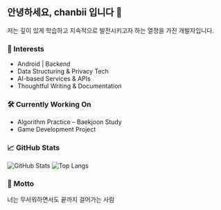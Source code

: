 ## 안녕하세요, chanbii 입니다 👋

<!--
**chanbii/chanbii** is a ✨ _special_ ✨ repository because its `README.md` (this file) appears on your GitHub profile.

Here are some ideas to get you started:

- 🔭 I’m currently working on ...
- 🌱 I’m currently learning ...
- 👯 I’m looking to collaborate on ...
- 🤔 I’m looking for help with ...
- 💬 Ask me about ...
- 📫 How to reach me: ...
- 😄 Pronouns: ...
- ⚡ Fun fact: ...
-->

저는 깊이 있게 학습하고 지속적으로 발전시키고자 하는 열정을 가진 개발자입니다.

### 🧠 Interests
- Android | Backend
- Data Structuring & Privacy Tech
- AI-based Services & APIs
- Thoughtful Writing & Documentation

### 🛠️ Currently Working On
- Algorithm Practice – Baekjoon Study
- Game Development Project

### 📈 GitHub Stats

![GitHub Stats](https://github-readme-stats.vercel.app/api?username=chanbii&show_icons=true&theme=default)
![Top Langs](https://github-readme-stats.vercel.app/api/top-langs/?username=chanbii&layout=compact)

### 🌱 Motto
너는 무서워하면서도 끝까지 걸어가는 사람

